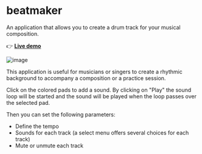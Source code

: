 # beatmaker
An application that allows you to create a drum track for your musical composition.

👉 [**Live demo**](http://phpstack-856558-2958189.cloudwaysapps.com/)

![image](https://user-images.githubusercontent.com/45925914/176816658-86405115-f06e-45dd-bd83-de9787e25b26.png)

This application is useful for musicians or singers to create a rhythmic background to accompany a composition or a practice session.

Click on the colored pads to add a sound. By clicking on "Play" the sound loop will be started and the sound will be played when the loop passes over the selected pad.

Then you can set the following parameters:
- Define the tempo
- Sounds for each track (a select menu offers several choices for each track)
- Mute or unmute each track
